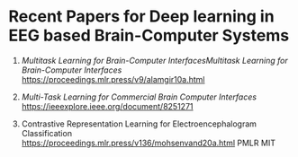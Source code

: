 # Recent Papers for Deep learning in EEG based Brain-Computer Systems


1. *Multitask Learning for Brain-Computer InterfacesMultitask Learning for Brain-Computer Interfaces*
 https://proceedings.mlr.press/v9/alamgir10a.html  

2. *Multi-Task Learning for Commercial Brain Computer Interfaces*  
https://ieeexplore.ieee.org/document/8251271

3. Contrastive Representation Learning for Electroencephalogram Classification   
https://proceedings.mlr.press/v136/mohsenvand20a.html PMLR MIT
